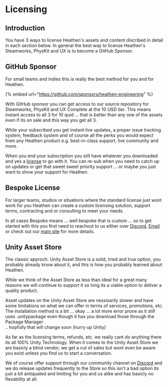 # Licensing

## Introduction

You have 3 ways to license Heathen's assets and content discribed in detail in each section below. In general the best way to license Heathen's Steamworks, PhysKit and UX is to become a GitHub Sponsor.

## GitHub Sponsor

For small teams and indies this is really the best method for you and for Heathen.

{% embed url="https://github.com/sponsors/heathen-engineering" %}

With GitHub sponsor you can get access to our source repository for Steamworks, PhysKit and UX Complete at the 10 USD tier. This means instant access to all 3 for 10 quid ... that is better than any one of the assets even if its on sale and this way you get all 3.

While your subscribed you get instant live updates, a proper issue tracking system, feedback system and of course all the perks you would expect from any Heathen product e.g. best-in-class support, live community and more.

When you end your subscription you still have whatever you downloaded and yes a [license](../../company/heathen-license-agreement.md) to go with it. You can re-sub when you need to catch up on updates or get that sweet sweet priority support ... or maybe you just want to show your support for Heathen.

## Bespoke License

For larger teams, studios or situations where the standard license just wont work for you Heathen can create a custom licensing solution, support terms, contracting and or consulting to meet your needs.

In all cases Bespoke means ... well bespoke that is custom ... so to get started with this you first need to reachout to us either over [Discord](https://discord.gg/6X3xrRc), [Email ](mailto://support@heathen.group?subject=Bespoke%20Licensing)or check out our [main site](https://heathen.group) for more details.

## Unity Asset Store

The classic approch. Unity Asset Store is a solid, tried and true option, you probably already know about it, and this is how you probably learned about Heathen.

While we think of the Asset Store as less than ideal for a great many reasons we will continue to support it so long its a viable option to deliver a quality product.

Asset updates on the Unity Asset Store are nessisarily slower and have some limitations on what we can offer in terms of services, promotions, etc. The installation method is a bit ... okay ... a lot more error prone as it still uses .unitypackage even though it has you download those through the Package Manager .\
.. hopfully that will change soon (hurry up Unity)

As far as the licensing terms, refunds, etc. we really cant do anything there its all 100% Unity Technology. When it comes to the Unity Asset Store we are basicly a blind vendor, we get a cut of sales but wont even be aware you exist unless you find us to start a conversation.

We of course offer support through our community channel on [Discord](https://discord.gg/6X3xrRc) and we do release updates frequently to the Store so this isn't a bad option its just a bit antiquated and limiting for you and us alike and has basicly no flexability at all.
